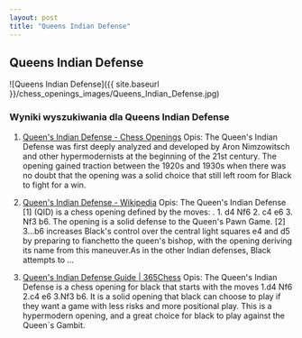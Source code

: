 ```yaml
---
layout: post
title: "Queens Indian Defense"
---
```


## Queens Indian Defense
![Queens Indian Defense]({{ site.baseurl }}/chess_openings_images/Queens_Indian_Defense.jpg)

### Wyniki wyszukiwania dla Queens Indian Defense
1. [Queen's Indian Defense - Chess Openings](https://www.chess.com/openings/Queens-Indian-Defense)
   Opis: The Queen's Indian Defense was first deeply analyzed and developed by Aron Nimzowitsch and other hypermodernists at the beginning of the 21st century. The opening gained traction between the 1920s and 1930s when there was no doubt that the opening was a solid choice that still left room for Black to fight for a win.

2. [Queen's Indian Defense - Wikipedia](https://en.wikipedia.org/wiki/Queen's_Indian_Defense)
   Opis: The Queen's Indian Defense [1] (QID) is a chess opening defined by the moves: . 1. d4 Nf6 2. c4 e6 3. Nf3 b6. The opening is a solid defense to the Queen's Pawn Game. [2] 3...b6 increases Black's control over the central light squares e4 and d5 by preparing to fianchetto the queen's bishop, with the opening deriving its name from this maneuver.As in the other Indian defenses, Black attempts to ...

3. [Queen's Indian Defense Guide | 365Chess](https://www.365chess.com/chess-openings/Queens-Indian-Defense)
   Opis: The Queen's Indian Defense is a chess opening for black that starts with the moves 1.d4 Nf6 2.c4 e6 3.Nf3 b6. It is a solid opening that black can choose to play if they want a game with less risks and more positional play. This is a hypermodern opening, and a great choice for black to play against the Queen´s Gambit.